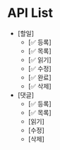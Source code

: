 # API List

- [할일]
  - [✅ 등록]
  - [✅ 목록]
  - [✅ 읽기]
  - [✅ 수정]
  - [✅ 완료]
  - [✅ 삭제]
- [댓글]
  - [✅ 등록]
  - [✅ 목록]
  - [읽기]
  - [수정]
  - [삭제]
